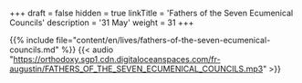 +++
draft = false
hidden = true
linkTitle = 'Fathers of the Seven Ecumenical Councils'
description = '31 May'
weight = 31
+++

{{% include file="content/en/lives/fathers-of-the-seven-ecumenical-councils.md" %}}
{{< audio "https://orthodoxy.sgp1.cdn.digitaloceanspaces.com/fr-augustin/FATHERS_OF_THE_SEVEN_ECUMENICAL_COUNCILS.mp3" >}}
